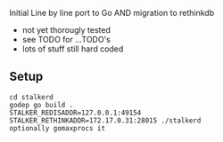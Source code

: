 Initial Line by line port to Go AND migration to rethinkdb

- not yet thorougly tested
- see TODO for ...TODO's
- lots of stuff still hard coded


## Setup

    cd stalkerd
    godep go build .
    STALKER_REDISADDR=127.0.0.1:49154 STALKER_RETHINKADDR=172.17.0.31:28015 ./stalkerd 
    optionally gomaxprocs it


